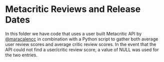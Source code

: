 # Metacritic Reviews and Release Dates 
In this folder we have code that uses a user built Metacritic API by [@maracalencc] in combination with a Python script to gather both average user review scores and average critic review scores. In the event that the API could not find a user/critic review score, a value of NULL was used for the two entries.

[@maracalencc]: https://market.mashape.com/marcalencc/metacritic
